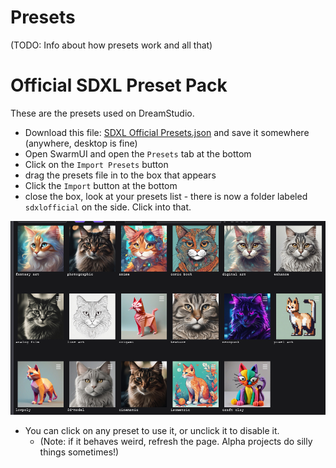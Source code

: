 # Presets

(TODO: Info about how presets work and all that)

# Official SDXL Preset Pack

These are the presets used on DreamStudio.

- Download this file: [SDXL Official Presets.json](https://github.com/mcmonkeyprojects/SwarmUI/releases/download/0.6.5-Beta/SDXL.Official.Presets.json) and save it somewhere (anywhere, desktop is fine)
- Open SwarmUI and open the `Presets` tab at the bottom
- Click on the `Import Presets` button
- drag the presets file in to the box that appears
- Click the `Import` button at the bottom
- close the box, look at your presets list - there is now a folder labeled `sdxlofficial` on the side. Click into that.

![img](/docs/images/presets.png)

- You can click on any preset to use it, or unclick it to disable it.
    - (Note: if it behaves weird, refresh the page. Alpha projects do silly things sometimes!)
